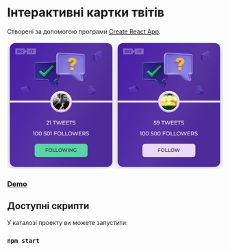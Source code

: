 # Інтерактивні картки твітів

Створені за допомогою програми [Create React App](https://github.com/facebook/create-react-app).

![screenshot](https://github.com/GoDmitrAn/tweets-test/blob/main/screen.jpg)

### [Demo](godmitran.github.io/tweets-test/)

## Доступні скрипти

У каталозі проекту ви можете запустити:

### `npm start`
